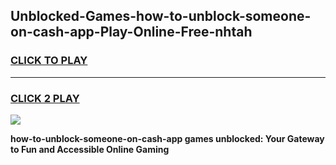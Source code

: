 
## Unblocked-Games-how-to-unblock-someone-on-cash-app-Play-Online-Free-nhtah
<h3>
<a href="https://premium76.site?title=how-to-unblock-someone-on-cash-app&ref=26A">CLICK TO PLAY</a></h3>
<hr>

<h3>
<a href="https://premium76.site?title=how-to-unblock-someone-on-cash-app&ref=26A">CLICK 2 PLAY</a>
  
</h3>

<a href="https://premium76.site?title=how-to-unblock-someone-on-cash-app&ref=26A"><img src="https://clearcache.store/games.png"></a>


**how-to-unblock-someone-on-cash-app games unblocked: Your Gateway to Fun and Accessible Online Gaming**
